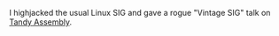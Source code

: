 I highjacked the usual Linux SIG and gave a rogue "Vintage SIG" talk
on [Tandy Assembly](http://www.tandyassembly.com/).

